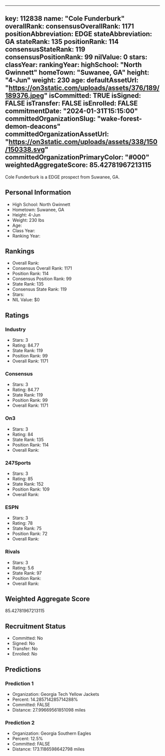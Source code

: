 ---
  key: 112838
  name: "Cole Funderburk"
  overallRank: 
  consensusOverallRank: 1171
  positionAbbreviation: EDGE
  stateAbbreviation: GA
  stateRank: 135
  positionRank: 114
  consensusStateRank: 119
  consensusPositionRank: 99
  nilValue: 0
  stars: 
  classYear: 
  rankingYear: 
  highSchool: "North Gwinnett"
  homeTown: "Suwanee, GA"
  height: "4-Jun"
  weight: 230
  age: 
  defaultAssetUrl: "https://on3static.com/uploads/assets/376/189/189376.jpeg"
  isCommitted: TRUE
  isSigned: FALSE
  isTransfer: FALSE
  isEnrolled: FALSE
  commitmentDate: "2024-01-31T15:15:00"
  committedOrganizationSlug: "wake-forest-demon-deacons"
  committedOrganizationAssetUrl: "https://on3static.com/uploads/assets/338/150/150338.svg"
  committedOrganizationPrimaryColor: "#000"
  weightedAggregateScore: 85.42781967213115
  ---
  
  Cole Funderburk is a EDGE prospect from Suwanee, GA.
  
  ## Personal Information
  - High School: North Gwinnett
  - Hometown: Suwanee, GA
  - Height: 4-Jun
  - Weight: 230 lbs
  - Age: 
  - Class Year: 
  - Ranking Year: 
  
  ## Rankings
  - Overall Rank: 
  - Consensus Overall Rank: 1171
  - Position Rank: 114
  - Consensus Position Rank: 99
  - State Rank: 135
  - Consensus State Rank: 119
  - Stars: 
  - NIL Value: $0
  
  ## Ratings
  
  ### Industry
  - Stars: 3
  - Rating: 84.77
  - State Rank: 119
  - Position Rank: 99
  - Overall Rank: 1171
  
  ### Consensus
  - Stars: 3
  - Rating: 84.77
  - State Rank: 119
  - Position Rank: 99
  - Overall Rank: 1171
  
  ### On3
  - Stars: 3
  - Rating: 84
  - State Rank: 135
  - Position Rank: 114
  - Overall Rank: 
  
  ### 247Sports
  - Stars: 3
  - Rating: 85
  - State Rank: 152
  - Position Rank: 109
  - Overall Rank: 
  
  ### ESPN
  - Stars: 3
  - Rating: 78
  - State Rank: 75
  - Position Rank: 72
  - Overall Rank: 
  
  ### Rivals
  - Stars: 3
  - Rating: 5.6
  - State Rank: 97
  - Position Rank: 
  - Overall Rank: 
  
  ## Weighted Aggregate Score
  85.42781967213115
  
  ## Recruitment Status
  - Committed: No
  - Signed: No
  - Transfer: No
  - Enrolled: No
  
  
  
  ## Predictions
  
  ### Prediction 1
  - Organization: Georgia Tech Yellow Jackets
  - Percent: 14.285714285714288%
  - Committed: FALSE
  - Distance: 27.99669561851098 miles
  
  ### Prediction 2
  - Organization: Georgia Southern Eagles
  - Percent: 12.5%
  - Committed: FALSE
  - Distance: 173.1186598642798 miles
  